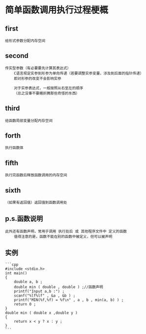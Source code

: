 
# 简单函数调用执行过程梗概

## first

    给形式参数分配内存空间

## second

    传实型参数（有必要要先计算其表达式）
        C语言规定实参到形参为单向传递（若要调整实参变量，涉及到后面的指针传递）
        即对形参的改变不会影响实参

        对于实参表达式，一般按照从右至左的顺序
        （总之没事不要瞎折腾那些奇怪的东西）

## third

    给函数局部变量分配内存空间

## forth

    执行函数体

## fifth

    执行完函数后释放函数调用的内存空间

## sixth

    （如果有返回值）返回值到函数调用处

## p.s.函数说明

    此外还有函数声明，常用于调用 执行处后 或 其他程序文件中 定义的函数
        值得注意的是，函数不能在别的函数中被定义，但可以被声明

## 实例

    ```cpp
    #include <stdio.h>
    int main()
    {
        double a, b ; 
        double min ( double , double ) ;//函数声明
        printf("Input a,b :") ;
        scanf("%lf%lf" , &a , &b ) ;
        printf("MIN(%f,%f) = %f\n" , a , b , min(a, b) ) ;
        return 0 ;
    }
    double min ( double x ,double y )
    {
        return x < y ? x : y ;
    }
    ```
